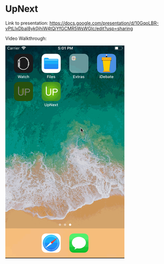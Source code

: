 # UpNext
Link to presentation: https://docs.google.com/presentation/d/10GqoLBR-vPtLlxDbal8yk0jhiW4tQjYfGCMR5WsWGlc/edit?usp=sharing

Video Walkthrough:

<img src='UpNext3.gif' title='Video Walkthrough' width='' alt='Video Walkthrough' />
